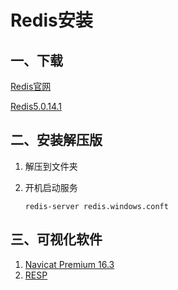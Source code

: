 # Redis安装

## 一、下载

[Redis官网](https://redis.io/)

[Redis5.0.14.1](https://github.com/tporadowski/redis/releases)

## 二、安装解压版

1. 解压到文件夹

2. 开机启动服务

   ```shell
   redis-server redis.windows.conft
   ```


## 三、可视化软件

1. [Navicat Premium 16.3](https://www.navicat.com.cn/products/navicat-premium)
2. [RESP](https://github.com/RedisInsight/RedisDesktopManager/releases/tag/2022.5)

